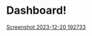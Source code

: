# Dashboard!
[Screenshot 2023-12-20 192733](https://github.com/Alacant2804/Dashboard/assets/128549224/0cab7ab3-cc6c-4ae2-b205-1761f1c1fb2b)
